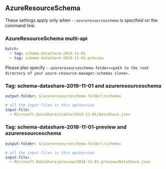 ## AzureResourceSchema

These settings apply only when `--azureresourceschema` is specified on the command line.

### AzureResourceSchema multi-api

``` yaml $(azureresourceschema) && $(multiapi)
batch:
  - tag: schema-datashare-2019-11-01
  - tag: schema-datashare-2018-11-01-preview

```

Please also specify `--azureresourceschema-folder=<path to the root directory of your azure-resource-manager-schemas clone>`.

### Tag: schema-datashare-2019-11-01 and azureresourceschema

``` yaml $(tag) == 'schema-datashare-2019-11-01' && $(azureresourceschema)
output-folder: $(azureresourceschema-folder)/schemas

# all the input files in this apiVersion
input-file:
  - Microsoft.DataShare/stable/2019-11-01/DataShare.json

```

### Tag: schema-datashare-2018-11-01-preview and azureresourceschema

``` yaml $(tag) == 'schema-datashare-2018-11-01-preview' && $(azureresourceschema)
output-folder: $(azureresourceschema-folder)/schemas

# all the input files in this apiVersion
input-file:
  - Microsoft.DataShare/preview/2018-11-01-preview/DataShare.json

```
